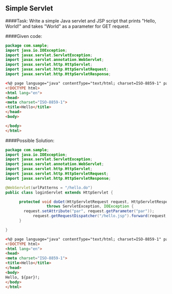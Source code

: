 ## Simple Servlet

####Task:
Write a simple Java servlet and JSP script that prints "Hello, World!" and takes "World" as a parameter for GET request.

####Given code:
```java
package com.sample;
import java.io.IOException;
import javax.servlet.ServletException;
import javax.servlet.annotation.WebServlet;
import javax.servlet.http.HttpServlet;
import javax.servlet.http.HttpServletRequest;
import javax.servlet.http.HttpServletResponse;
```
```html
<%@ page language="java" contentType="text/html; charset=ISO-8859-1" pageEncoding="ISO-8859-1"%>
<!DOCTYPE html>
<html lang="en">
<head>
<meta charset="ISO-8859-1">
<title>Hello</title>
</head>
<body>

</body>
</html>
```
####Possible Solution:
```java
package com.sample;
import java.io.IOException;
import javax.servlet.ServletException;
import javax.servlet.annotation.WebServlet;
import javax.servlet.http.HttpServlet;
import javax.servlet.http.HttpServletRequest;
import javax.servlet.http.HttpServletResponse;

@WebServlet(urlPatterns = "/hello.do")
public class loginServlet extends HttpServlet {

	  protected void doGet(HttpServletRequest request, HttpServletResponse response)
			      throws ServletException, IOException {
        request.setAttribute("par", request.getParameter("par"));
		    request.getRequestDispatcher("/hello.jsp").forward(request, response);
	  }

}
```
```html
<%@ page language="java" contentType="text/html; charset=ISO-8859-1" pageEncoding="ISO-8859-1"%>
<!DOCTYPE html>
<html lang="en">
<head>
<meta charset="ISO-8859-1">
<title>Hello</title>
</head>
<body>
Hello, ${par}!;
</body>
</html>
```
